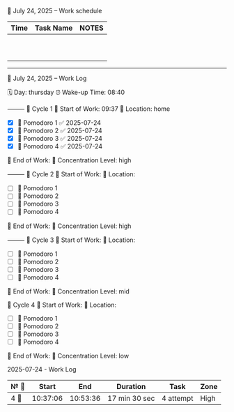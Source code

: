 

📅 July 24, 2025 – Work schedule

| Time | Task Name | NOTES |
|------|-----------|-------|
|      |           |       |
|      |           |       |
|      |           |       |
|      |           |       |
|      |           |       |
|      |           |       |
|      |           |       |
|      |           |       |
|      |           |       |
|      |           |       |

---

📅 July 24, 2025 – Work Log

🗓️ Day: thursday
⏰ Wake-up Time: 08:40

⸻
🔄 Cycle 1
💼 Start of Work: 09:37
🏡 Location: home
- [x] 🍅 Pomodoro 1 ✅ 2025-07-24
- [x] 🍅 Pomodoro 2 ✅ 2025-07-24
- [x] 🍅 Pomodoro 3 ✅ 2025-07-24
- [x] 🍅 Pomodoro 4 ✅ 2025-07-24

🏁 End of Work: 
🎯 Concentration Level: high

⸻
🔄 Cycle 2
💼 Start of Work: 
🏡 Location: 
- [ ] 🍅 Pomodoro 1
- [ ] 🍅 Pomodoro 2
- [ ] 🍅 Pomodoro 3
- [ ] 🍅 Pomodoro 4

🏁 End of Work: 
🎯 Concentration Level: high

⸻
🌙 Cycle 3
💼 Start of Work: 
🏡 Location: 
- [ ] 🍅 Pomodoro 1
- [ ] 🍅 Pomodoro 2
- [ ] 🍅 Pomodoro 3
- [ ] 🍅 Pomodoro 4

🏁 End of Work: 
🎯 Concentration Level: mid

🌙 Cycle 4
💼 Start of Work: 
🏡 Location:  
- [ ] 🍅 Pomodoro 1
- [ ] 🍅 Pomodoro 2
- [ ] 🍅 Pomodoro 3
- [ ] 🍅 Pomodoro 4

🏁 End of Work: 
🎯 Concentration Level: low



2025-07-24 - Work Log

| № 🍅 | Start    | End      | Duration         | Task      | Zone |
|------|----------|----------|------------------|-----------|------|
| 4 🍅 | 10:37:06 | 10:53:36 | 17 min 30 sec    | 4 attempt | High |

